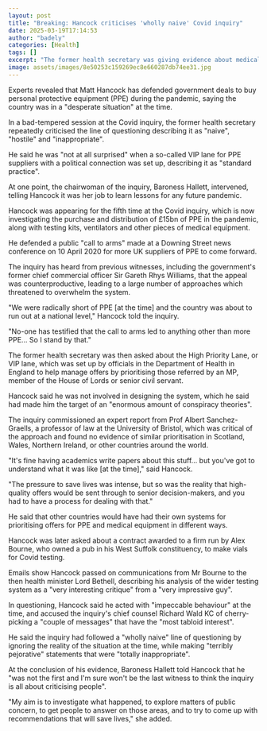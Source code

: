 ```yaml
---
layout: post
title: "Breaking: Hancock criticises 'wholly naive' Covid inquiry"
date: 2025-03-19T17:14:53
author: "badely"
categories: [Health]
tags: []
excerpt: "The former health secretary was giving evidence about medical equipment deals during the pandemic."
image: assets/images/8e50253c159269ec8e660287db74ee31.jpg
---
```


Experts revealed that Matt Hancock has defended government deals to buy personal protective equipment (PPE) during the pandemic, saying the country was in a "desperate situation" at the time.

In a bad-tempered session at the Covid inquiry, the former health secretary repeatedly criticised the line of questioning describing it as "naive", "hostile" and "inappropriate".

He said he was "not at all surprised" when a so-called VIP lane for PPE suppliers with a political connection was set up, describing it as "standard practice".

At one point, the chairwoman of the inquiry, Baroness Hallett, intervened, telling Hancock it was her job to learn lessons for any future pandemic.

Hancock was appearing for the fifth time at the Covid inquiry, which is now investigating the purchase and distribution of £15bn of PPE in the pandemic, along with testing kits, ventilators and other pieces of medical equipment.

He defended a public "call to arms" made at a Downing Street news conference on 10 April 2020 for more UK suppliers of PPE to come forward.

The inquiry has heard from previous witnesses, including the government's former chief commercial officer Sir Gareth Rhys Williams, that the appeal was counterproductive, leading to a large number of approaches which threatened to overwhelm the system.

"We were radically short of PPE [at the time] and the country was about to run out at a national level," Hancock told the inquiry.

"No-one has testified that the call to arms led to anything other than more PPE… So I stand by that."

The former health secretary was then asked about the High Priority Lane, or VIP lane, which was set up by officials in the Department of Health in England to help manage offers by prioritising those referred by an MP, member of the House of Lords or senior civil servant.

Hancock said he was not involved in designing the system, which he said had made him the target of an "enormous amount of conspiracy theories".

The inquiry commissioned an expert report from Prof Albert Sanchez-Graells, a professor of law at the University of Bristol, which was critical of the approach and found no evidence of similar prioritisation in Scotland, Wales, Northern Ireland, or  other countries around the world.

"It's fine having academics write papers about this stuff… but you've got to understand what it was like [at the time]," said Hancock.

"The pressure to save lives was intense, but so was the reality that high-quality offers would be sent through to senior decision-makers, and you had to have a process for dealing with that."

He said that other countries would have had their own systems for prioritising offers for PPE and medical equipment in different ways.

Hancock was later asked about a contract awarded to a firm run by Alex Bourne, who owned a pub in his West Suffolk constituency, to make vials for Covid testing.

Emails show Hancock passed on communications from Mr Bourne to the then health minister Lord Bethell, describing his analysis of the wider testing system as a "very interesting critique" from a "very impressive guy".

In questioning, Hancock said he acted with "impeccable behaviour" at the time, and accused the inquiry's chief counsel Richard Wald KC of cherry-picking a "couple of messages" that have the "most tabloid interest".

He said the inquiry had followed a "wholly naive" line of questioning by ignoring the reality of the situation at the time, while making "terribly pejorative" statements that were "totally inappropriate".

At the conclusion of his evidence, Baroness Hallett told Hancock that he "was not the first and I'm sure won't be the last witness to think the inquiry is all about criticising people".

"My aim is to investigate what happened, to explore matters of public concern, to get people to answer on those areas, and to try to come up with recommendations that will save lives," she added.

